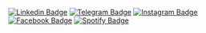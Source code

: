 [![Linkedin Badge](https://img.shields.io/badge/-artemdanshin-0A66C2?style=for-the-badge&logo=Linkedin&logoColor=white&link=https://www.linkedin.com/in/artemdanshin/)](https://www.linkedin.com/in/artemdanshin/)
[![Telegram Badge](https://img.shields.io/badge/-artdanshin-26A5E4?style=for-the-badge&logo=Telegram&logoColor=white&link=https://t.me/artdanshin)](https://t.me/artdanshin)
[![Instagram Badge](https://img.shields.io/badge/-artdanshin-E4405F?style=for-the-badge&logo=Instagram&logoColor=white&link=https://www.instagram.com/artdanshin/)](https://www.instagram.com/artdanshin/)
[![Facebook Badge](https://img.shields.io/badge/-artdanshin-4680C2?style=for-the-badge&logo=Facebook&logoColor=white&link=https://www.facebook.com/artdanshin)](https://www.facebook.com/artdanshin)
[![Spotify Badge](https://img.shields.io/badge/-artdanshin-1ED760?style=for-the-badge&logo=Spotify&logoColor=white&link=https://open.spotify.com/user/y7iuoi9iaay2sv36kuhq6z02p)](https://open.spotify.com/user/y7iuoi9iaay2sv36kuhq6z02p)
